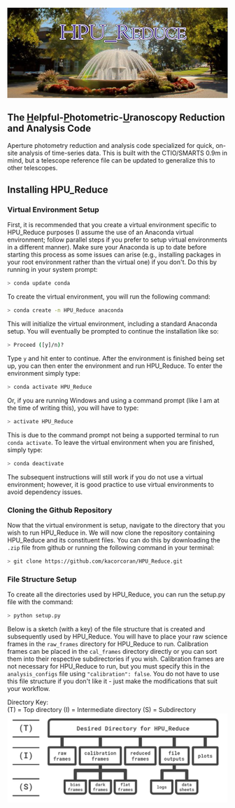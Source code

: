 ![logo](logo.png)
## The <ins>H</ins>elpful-<ins>P</ins>hotometric-<ins>U</ins>ranoscopy Reduction and Analysis Code
Aperture photometry reduction and analysis code specialized for quick, on-site analysis of time-series data.  This is built with the CTIO/SMARTS 0.9m in mind, but a telescope reference file can be updated to generalize this to other telescopes.

## Installing HPU_Reduce
### Virtual Environment Setup
First, it is recommended that you create a virtual environment specific to HPU_Reduce purposes (I assume the use of an Anaconda virtual environment; follow parallel steps if you prefer to setup virtual environments in a different manner). Make sure your Anaconda is up to date before starting this process as some issues can arise (e.g., installing packages in your root environment rather than the virtual one) if you don't.  Do this by running in your system prompt:
```sh
> conda update conda
```
To create the virtual environment, you will run the following command:
```sh
> conda create -n HPU_Reduce anaconda
```
This will initialize the virtual environment, including a standard Anaconda setup.  You will eventually be prompted to continue the installation like so:
```sh
> Proceed ([y]/n)?
```
Type ```y``` and hit enter to continue.  After the environment is finished being set up, you can then enter the environment and run HPU_Reduce.  To enter the environment simply type:
```sh
> conda activate HPU_Reduce
```
Or, if you are running Windows and using a command prompt (like I am at the time of writing this), you will have to type:
```sh
> activate HPU_Reduce
```
This is due to the command prompt not being a supported terminal to run ```conda activate```. To leave the virtual environment when you are finished, simply type:
```sh
> conda deactivate
```
The subsequent instructions will still work if you do not use a virtual environment; however, it is good practice to use virtual environments to avoid dependency issues.
### Cloning the Github Repository
Now that the virtual environment is setup, navigate to the directory that you wish to run HPU_Reduce in.  We will now clone the repository containing HPU_Reduce and its constituent files.  You can do this by downloading the ```.zip``` file from github or running the following command in your terminal:
```sh
> git clone https://github.com/kacorcoran/HPU_Reduce.git
```
### File Structure Setup
To create all the directories used by HPU_Reduce, you can run the setup.py file with the command:
```sh
> python setup.py
```
Below is a sketch (with a key) of the file structure that is created and subsequently used by HPU_Reduce.  You will have to place your raw science frames in the ```raw_frames``` directory for HPU_Reduce to run.  Calibration frames can be placed in the ```cal_frames``` directory directly or you can sort them into their respective subdirectories if you wish.  Calibration frames are not necessary for HPU_Reduce to run, but you must specify this in the ```analysis_configs``` file using ```"calibration": false```.  You do not have to use this file structure if you don't like it - just make the modifications that suit your workflow.

Directory Key:<br/>
(T) = Top directory       (I) = Intermediate directory      (S) = Subdirectory
![file tree diagram](file_tree.png)
